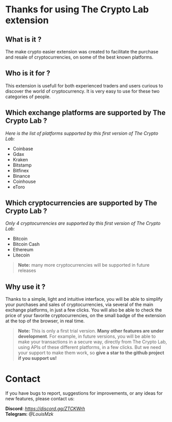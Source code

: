# Thanks for using The Crypto Lab extension

## What is it ?

The make crypto easier extension was created to facilitate the purchase and resale of cryptocurrencies, on some of the best known platforms.

## Who is it for ?

This extension is usefull for both experienced traders and users curious to discover the world of cryptocurrency. It is very easy to use for these two categories of people.

## Which exchange platforms are supported by The Crypto Lab ?

*Here is the list of platforms supported by this first version of The Crypto Lab:*

- Coinbase 
- Gdax
- Kraken
- Bitstamp
- Bitfinex
- Binance
- Coinhouse
- eToro

## Which cryptocurrencies are supported by The Crypto Lab ?

*Only 4 cryptocurrencies are supported by this first version of The Crypto Lab:*

- Bitcoin
- Bitcoin Cash
- Ethereum
- Litecoin

> **Note:** many more cryptocurrencies will be supported in future releases

## Why use it ?

Thanks to a simple, light and intuitive interface, you will be able to simplify your purchases and sales of cryptocurrencies, via several of the main exchange platforms, in just a few clicks. You will also be able to check the price of your favorite cryptocurrencies, on the small badge of the extension at the top of the browser, in real time.

> **Note:** This is only a first trial version. **Many other features are under development**. For example, in future versions, you will be able to make your transactions in a secure way, directly from The Crypto Lab, using APIs of these different platforms, in a few clicks. But we need your support to make them work, so **give a star to the github project if you support us!**

# Contact

If you have bugs to report, suggestions for improvements, or any ideas for new features, please contact us:

**Discord**: *https://discord.gg/ZTCKWrh*  
**Telegram:** *@LouisMzk*
